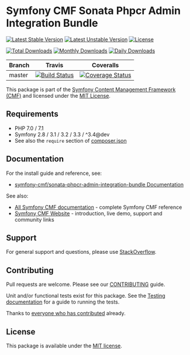 # Symfony CMF Sonata Phpcr Admin Integration Bundle

[![Latest Stable Version](https://poser.pugx.org/symfony-cmf/sonata-phpcr-admin-integration-bundle/v/stable)](https://packagist.org/packages/symfony-cmf/sonata-phpcr-admin-integration-bundle)
[![Latest Unstable Version](https://poser.pugx.org/symfony-cmf/sonata-phpcr-admin-integration-bundle/v/unstable)](https://packagist.org/packages/symfony-cmf/sonata-phpcr-admin-integration-bundle)
[![License](https://poser.pugx.org/symfony-cmf/sonata-phpcr-admin-integration-bundle/license)](https://packagist.org/packages/symfony-cmf/sonata-phpcr-admin-integration-bundle)

[![Total Downloads](https://poser.pugx.org/symfony-cmf/sonata-phpcr-admin-integration-bundle/downloads)](https://packagist.org/packages/symfony-cmf/sonata-phpcr-admin-integration-bundle)
[![Monthly Downloads](https://poser.pugx.org/symfony-cmf/sonata-phpcr-admin-integration-bundle/d/monthly)](https://packagist.org/packages/symfony-cmf/sonata-phpcr-admin-integration-bundle)
[![Daily Downloads](https://poser.pugx.org/symfony-cmf/sonata-phpcr-admin-integration-bundle/d/daily)](https://packagist.org/packages/symfony-cmf/sonata-phpcr-admin-integration-bundle)

Branch | Travis | Coveralls |
------ | ------ | --------- |
master | [![Build Status][travis_unstable_badge]][travis_unstable_link] | [![Coverage Status][coveralls_unstable_badge]][coveralls_unstable_link] |

This package is part of the [Symfony Content Management Framework (CMF)](http://cmf.symfony.com/) and licensed
under the [MIT License](LICENSE).



## Requirements

* PHP 7.0 / 7.1
* Symfony 2.8 / 3.1 / 3.2 / 3.3 / ^3.4@dev
* See also the `require` section of [composer.json](composer.json)

## Documentation

For the install guide and reference, see:

* [symfony-cmf/sonata-phpcr-admin-integration-bundle Documentation](http://symfony.com/doc/master/cmf/bundles/sonata-phpcr-admin-integration-bundle/index.html)

See also:

* [All Symfony CMF documentation](http://symfony.com/doc/master/cmf/index.html) - complete Symfony CMF reference
* [Symfony CMF Website](http://cmf.symfony.com/) - introduction, live demo, support and community links

## Support

For general support and questions, please use [StackOverflow](http://stackoverflow.com/questions/tagged/symfony-cmf).

## Contributing

Pull requests are welcome. Please see our
[CONTRIBUTING](https://github.com/symfony-cmf/symfony-cmf/blob/master/CONTRIBUTING.md)
guide.

Unit and/or functional tests exist for this package. See the
[Testing documentation](http://symfony.com/doc/master/cmf/components/testing.html)
for a guide to running the tests.

Thanks to
[everyone who has contributed](contributors) already.

## License

This package is available under the [MIT license](src/Resources/meta/LICENSE).

[travis_legacy_badge]: https://travis-ci.org/symfony-cmf/sonata-phpcr-admin-integration-bundle.svg?branch=master
[travis_legacy_link]: https://travis-ci.org/symfony-cmf/sonata-phpcr-admin-integration-bundle
[travis_stable_badge]: https://travis-ci.org/symfony-cmf/sonata-phpcr-admin-integration-bundle.svg?branch=master
[travis_stable_link]: https://travis-ci.org/symfony-cmf/sonata-phpcr-admin-integration-bundle
[travis_unstable_badge]: https://travis-ci.org/symfony-cmf/sonata-phpcr-admin-integration-bundle.svg?branch=master
[travis_unstable_link]: https://travis-ci.org/symfony-cmf/sonata-phpcr-admin-integration-bundle

[coveralls_legacy_badge]: https://coveralls.io/repos/github/symfony-cmf/sonata-phpcr-admin-integration-bundle/badge.svg?branch=master
[coveralls_legacy_link]: https://coveralls.io/github/symfony-cmf/sonata-phpcr-admin-integration-bundle?branch=master
[coveralls_stable_badge]: https://coveralls.io/repos/github/symfony-cmf/sonata-phpcr-admin-integration-bundle/badge.svg?branch=master
[coveralls_stable_link]: https://coveralls.io/github/symfony-cmf/sonata-phpcr-admin-integration-bundle?branch=master
[coveralls_unstable_badge]: https://coveralls.io/repos/github/symfony-cmf/sonata-phpcr-admin-integration-bundle/badge.svg?branch=master
[coveralls_unstable_link]: https://coveralls.io/github/symfony-cmf/sonata-phpcr-admin-integration-bundle?branch=master

